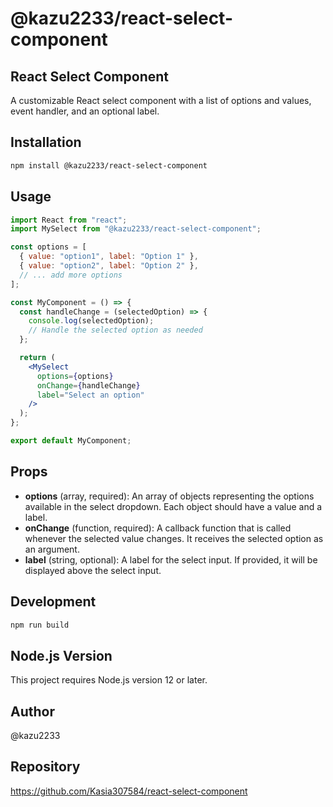 # @kazu2233/react-select-component

## React Select Component

A customizable React select component with a list of options and values, event handler, and an optional label.

## Installation

```bash
npm install @kazu2233/react-select-component
```

## Usage

```jsx
import React from "react";
import MySelect from "@kazu2233/react-select-component";

const options = [
  { value: "option1", label: "Option 1" },
  { value: "option2", label: "Option 2" },
  // ... add more options
];

const MyComponent = () => {
  const handleChange = (selectedOption) => {
    console.log(selectedOption);
    // Handle the selected option as needed
  };

  return (
    <MySelect
      options={options}
      onChange={handleChange}
      label="Select an option"
    />
  );
};

export default MyComponent;
```

## Props

- **options** (array, required): An array of objects representing the options available in the select dropdown. Each object should have a value and a label.
- **onChange** (function, required): A callback function that is called whenever the selected value changes. It receives the selected option as an argument.
- **label** (string, optional): A label for the select input. If provided, it will be displayed above the select input.

## Development

```bash
npm run build
```

## Node.js Version

This project requires Node.js version 12 or later.

## Author

@kazu2233

## Repository

https://github.com/Kasia307584/react-select-component
